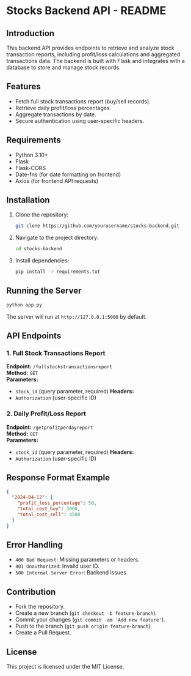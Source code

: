 # Stocks Backend API - README

## Introduction
This backend API provides endpoints to retrieve and analyze stock transaction reports, including profit/loss calculations and aggregated transactions data. The backend is built with Flask and integrates with a database to store and manage stock records.

## Features
- Fetch full stock transactions report (buy/sell records).
- Retrieve daily profit/loss percentages.
- Aggregate transactions by date.
- Secure authentication using user-specific headers.

## Requirements
- Python 3.10+
- Flask
- Flask-CORS
- Date-fns (for date formatting on frontend)
- Axios (for frontend API requests)

## Installation
1. Clone the repository:
   ```bash
   git clone https://github.com/yourusername/stocks-backend.git
   ```
2. Navigate to the project directory:
   ```bash
   cd stocks-backend
   ```
3. Install dependencies:
   ```bash
   pip install -r requirements.txt
   ```

## Running the Server
```bash
python app.py
```
The server will run at `http://127.0.0.1:5000` by default.

## API Endpoints
### 1. Full Stock Transactions Report
**Endpoint:** `/fullstockstransactionsreport`  
**Method:** `GET`  
**Parameters:**  
- `stock_id` (query parameter, required)
**Headers:**  
- `Authorization` (user-specific ID)

### 2. Daily Profit/Loss Report
**Endpoint:** `/getprofitperdayreport`  
**Method:** `GET`  
**Parameters:**  
- `stock_id` (query parameter, required)
**Headers:**  
- `Authorization` (user-specific ID)

## Response Format Example
```json
{
  "2024-04-12": {
    "profit_loss_percentage": 50,
    "total_cost_buy": 3000,
    "total_cost_sell": 4500
  }
}
```

## Error Handling
- `400 Bad Request`: Missing parameters or headers.
- `401 Unauthorized`: Invalid user ID.
- `500 Internal Server Error`: Backend issues.

## Contribution
- Fork the repository.
- Create a new branch (`git checkout -b feature-branch`).
- Commit your changes (`git commit -am 'Add new feature'`).
- Push to the branch (`git push origin feature-branch`).
- Create a Pull Request.

## License
This project is licensed under the MIT License.



